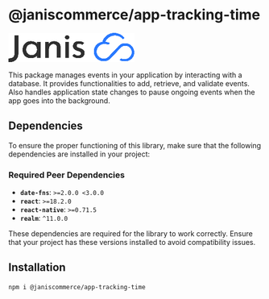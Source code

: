 # @janiscommerce/app-tracking-time
![janis-logo](brand-logo.png)

This package manages events in your application by interacting with a database. It provides functionalities to add, retrieve, and validate events. Also handles application state changes to pause ongoing events when the app goes into the background.

## Dependencies

To ensure the proper functioning of this library, make sure that the following dependencies are installed in your project:

### Required Peer Dependencies

- **`date-fns`**: `>=2.0.0 <3.0.0`
- **`react`**: `>=18.2.0`
- **`react-native`**: `>=0.71.5`
- **`realm`**: `^11.0.0`

These dependencies are required for the library to work correctly. Ensure that your project has these versions installed to avoid compatibility issues.

## Installation

```bash
npm i @janiscommerce/app-tracking-time
```
